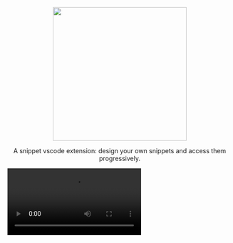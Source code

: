 
<p align="center">
  <a href="https://github.com/betterRunner/sni-ppet-private">
    <img width="300" src="https://user-images.githubusercontent.com/7123136/136742302-8b5e7e49-ae1d-417f-88a4-cac00bf91f87.png">
  </a>
  <br>
</p>

<p align="center">A snippet vscode extension: design your own snippets and access them progressively.
</p>

<video src="./fly-snippet.mov">

## Features

- ✏️ DIY snippet: write your own snippet in ts.
- 🏷️ Progressive intellisense: provide the progressive completion items to get the final code.
- ⌨️ Detail options: provide a multiple select to add or remove details to the final code.

## Licence

Sni-ppet is open source software licensed as
[MIT](https://github.com/betterRunner/sni-ppet/blob/main/LICENSE.md).

## Contributors

Please read the [Contributing Guide](./.github/contributing.md) for details.
